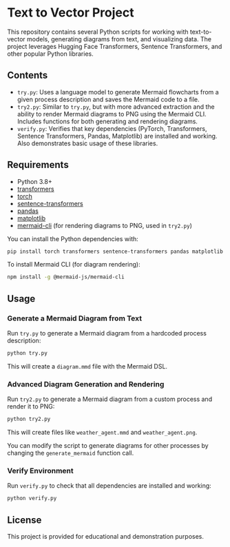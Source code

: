 # Text to Vector Project

This repository contains several Python scripts for working with text-to-vector models, generating diagrams from text, and visualizing data. The project leverages Hugging Face Transformers, Sentence Transformers, and other popular Python libraries.

## Contents

- `try.py`: Uses a language model to generate Mermaid flowcharts from a given process description and saves the Mermaid code to a file.
- `try2.py`: Similar to `try.py`, but with more advanced extraction and the ability to render Mermaid diagrams to PNG using the Mermaid CLI. Includes functions for both generating and rendering diagrams.
- `verify.py`: Verifies that key dependencies (PyTorch, Transformers, Sentence Transformers, Pandas, Matplotlib) are installed and working. Also demonstrates basic usage of these libraries.

## Requirements

- Python 3.8+
- [transformers](https://huggingface.co/docs/transformers/index)
- [torch](https://pytorch.org/)
- [sentence-transformers](https://www.sbert.net/)
- [pandas](https://pandas.pydata.org/)
- [matplotlib](https://matplotlib.org/)
- [mermaid-cli](https://github.com/mermaid-js/mermaid-cli) (for rendering diagrams to PNG, used in `try2.py`)

You can install the Python dependencies with:

```bash
pip install torch transformers sentence-transformers pandas matplotlib
```

To install Mermaid CLI (for diagram rendering):

```bash
npm install -g @mermaid-js/mermaid-cli
```

## Usage

### Generate a Mermaid Diagram from Text

Run `try.py` to generate a Mermaid diagram from a hardcoded process description:

```bash
python try.py
```

This will create a `diagram.mmd` file with the Mermaid DSL.

### Advanced Diagram Generation and Rendering

Run `try2.py` to generate a Mermaid diagram from a custom process and render it to PNG:

```bash
python try2.py
```

This will create files like `weather_agent.mmd` and `weather_agent.png`.

You can modify the script to generate diagrams for other processes by changing the `generate_mermaid` function call.

### Verify Environment

Run `verify.py` to check that all dependencies are installed and working:

```bash
python verify.py
```

## License

This project is provided for educational and demonstration purposes.
